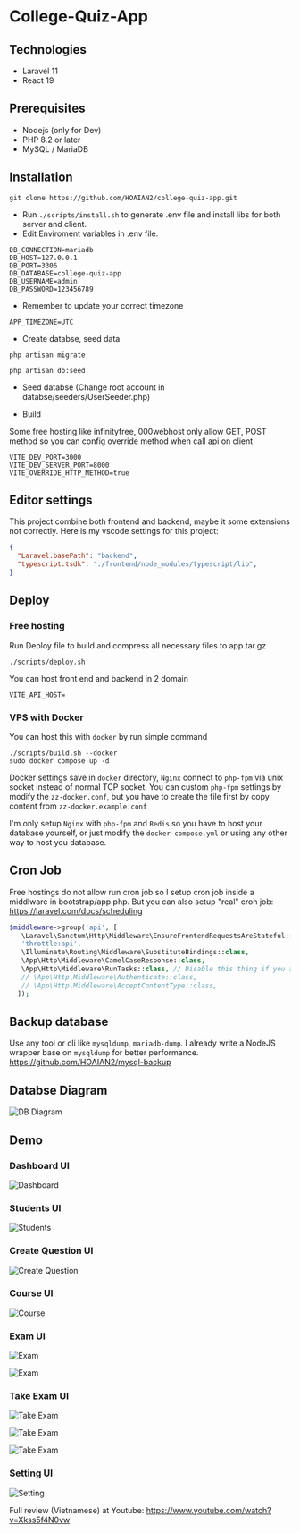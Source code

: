 # College-Quiz-App

## Technologies

- Laravel 11
- React 19

## Prerequisites

- Nodejs (only for Dev)
- PHP 8.2 or later
- MySQL / MariaDB

## Installation

``` console
git clone https://github.com/HOAIAN2/college-quiz-app.git
```

- Run `./scripts/install.sh` to generate .env file and install libs for both server and client.
- Edit Enviroment variables in .env file.

``` env
DB_CONNECTION=mariadb
DB_HOST=127.0.0.1
DB_PORT=3306
DB_DATABASE=college-quiz-app
DB_USERNAME=admin
DB_PASSWORD=123456789
````

- Remember to update your correct timezone

``` env
APP_TIMEZONE=UTC
```

- Create databse, seed data

```console
php artisan migrate
```

```console
php artisan db:seed
```

- Seed databse (Change root account in databse/seeders/UserSeeder.php)

- Build

Some free hosting like infinityfree, 000webhost only allow GET, POST method so you can config override method when call api on client

``` env
VITE_DEV_PORT=3000
VITE_DEV_SERVER_PORT=8000
VITE_OVERRIDE_HTTP_METHOD=true
```

## Editor settings

This project combine both frontend and backend, maybe it some extensions not correctly. Here is my vscode settings for this project:

```json
{
  "Laravel.basePath": "backend",
  "typescript.tsdk": "./frontend/node_modules/typescript/lib",
}
```

## Deploy

### Free hosting

Run Deploy file to build and compress all necessary files to app.tar.gz

```console
./scripts/deploy.sh
```

You can host front end and backend in 2 domain

```env
VITE_API_HOST=
```

### VPS with Docker

You can host this with `docker` by run simple command

```console
./scripts/build.sh --docker
sudo docker compose up -d
```

Docker settings save in `docker` directory, `Nginx` connect to `php-fpm` via unix socket instead of normal TCP socket. You can custom `php-fpm` settings by modify the `zz-docker.conf`, but you have to create the file first by copy content from `zz-docker.example.conf`

I'm only setup `Nginx` with `php-fpm` and `Redis` so you have to host your database yourself, or just modify the `docker-compose.yml` or using any other way to host you database.

## Cron Job

Free hostings do not allow run cron job so I setup cron job inside a middlware in bootstrap/app.php. But you can also setup "real" cron job: <https://laravel.com/docs/scheduling>

```php
$middleware->group('api', [
   \Laravel\Sanctum\Http\Middleware\EnsureFrontendRequestsAreStateful::class,
   'throttle:api',
   \Illuminate\Routing\Middleware\SubstituteBindings::class,
   \App\Http\Middleware\CamelCaseResponse::class,
   \App\Http\Middleware\RunTasks::class, // Disable this thing if you already have real cron job
   // \App\Http\Middleware\Authenticate::class,
   // \App\Http\Middleware\AcceptContentType::class,
  ]);
```

## Backup database

Use any tool or cli like `mysqldump`, `mariadb-dump`. I already write a NodeJS wrapper base on `mysqldump` for better performance. <https://github.com/HOAIAN2/mysql-backup>

## Databse Diagram

![DB Diagram](./img/college-quiz-app.png)

## Demo

### Dashboard UI

![Dashboard](./img/Screenshot%202024-12-31%20153408.jpg)

### Students UI

![Students](./img/Screenshot%202024-12-31%20152025.jpg)

### Create Question UI

![Create Question](./img/Screenshot%202024-12-31%20153146.jpg)

### Course UI

![Course](./img/Screenshot%202024-12-31%20152331.jpg)

### Exam UI

![Exam](./img/Screenshot%202024-12-31%20152502.jpg)

![Exam](./img/Screenshot%202024-12-31%20153227.jpg)

### Take Exam UI

![Take Exam](./img/Screenshot%202024-12-31%20153244.jpg)

![Take Exam](./img/Screenshot%202024-12-31%20153332.jpg)

![Take Exam](./img/Screenshot%202024-12-31%20153345.jpg)

### Setting UI

![Setting](./img/Screenshot%202024-12-31%20152533.jpg)

Full review (Vietnamese) at Youtube: <https://www.youtube.com/watch?v=Xkss5f4N0vw>
